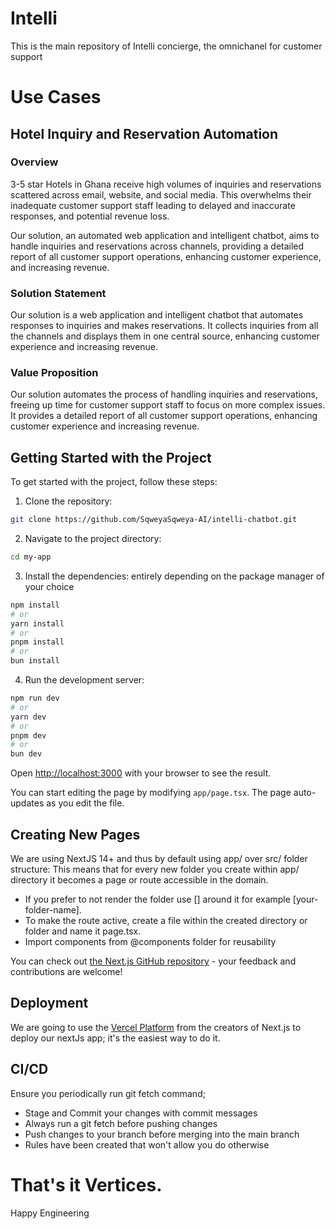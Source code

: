 # Intelli

This is the main repository of Intelli concierge, the omnichanel for customer support

# Use Cases

## Hotel Inquiry and Reservation Automation

### Overview

3-5 star Hotels in Ghana receive high volumes of inquiries and reservations scattered across email, website, and social media. This overwhelms their inadequate customer support staff leading to delayed and inaccurate responses, and potential revenue loss.

Our solution, an automated web application and intelligent chatbot, aims to handle inquiries and reservations across channels, providing a detailed report of all customer support operations, enhancing customer experience, and increasing revenue.

### Solution Statement

Our solution is a web application and intelligent chatbot that automates responses to inquiries and makes reservations. It collects inquiries from all the channels and displays them in one central source, enhancing customer experience and increasing revenue.

### Value Proposition

Our solution automates the process of handling inquiries and reservations, freeing up time for customer support staff to focus on more complex issues. It provides a detailed report of all customer support operations, enhancing customer experience and increasing revenue.

## Getting Started with the Project

To get started with the project, follow these steps:

1. Clone the repository:

```bash
git clone https://github.com/SqweyaSqweya-AI/intelli-chatbot.git
```

2. Navigate to the project directory:

```bash
cd my-app
```

3. Install the dependencies: entirely depending on the package manager of your choice

```bash
npm install
# or
yarn install
# or
pnpm install
# or
bun install
```

4. Run the development server:

```bash
npm run dev
# or
yarn dev
# or
pnpm dev
# or
bun dev
```

Open [http://localhost:3000](http://localhost:3000) with your browser to see the result.

You can start editing the page by modifying `app/page.tsx`. The page auto-updates as you edit the file.

## Creating New Pages 

We are using NextJS 14+ and thus by default using app/ over src/ folder structure:
This means that for every new folder you create within app/ directory it becomes a page or route accessible in the domain.

- If you prefer to not render the folder use [] around it for example [your-folder-name].
- To make the route active, create a file within the created directory or folder and name it page.tsx.
- Import components from @components folder for reusability

You can check out [the Next.js GitHub repository](https://github.com/vercel/next.js/) - your feedback and contributions are welcome!

## Deployment

We are going to use the [Vercel Platform](https://vercel.com/new?utm_medium=default-template&filter=next.js&utm_source=create-next-app&utm_campaign=create-next-app-readme) from the creators of Next.js to deploy our nextJs app; it's the easiest way to do it.

## CI/CD

Ensure you periodically run git fetch command; 
- Stage and Commit your changes with commit messages
- Always run a git fetch before pushing changes
- Push changes to your branch before merging into the main branch
- Rules have been created that won't allow you do otherwise

# That's it Vertices.

Happy Engineering
